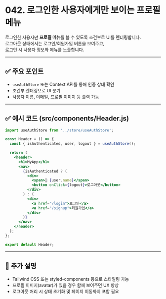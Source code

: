 # 042. 로그인한 사용자에게만 보이는 프로필 메뉴

로그인한 사용자만 **프로필 메뉴**를 볼 수 있도록 조건부로 UI를 렌더링합니다.  
로그아웃 상태에서는 로그인/회원가입 버튼을 보여주고,  
로그인 시 사용자 정보와 메뉴를 노출합니다.

---

## ✅ 주요 포인트
- `useAuthStore` 또는 Context API를 통해 인증 상태 확인
- 조건부 렌더링으로 UI 분기
- 사용자 이름, 이메일, 프로필 이미지 등 출력 가능

---

## ✅ 예시 코드 (src/components/Header.js)

```jsx
import useAuthStore from '../store/useAuthStore';

const Header = () => {
  const { isAuthenticated, user, logout } = useAuthStore();

  return (
    <header>
      <h1>MyApp</h1>
      <nav>
        {isAuthenticated ? (
          <div>
            <span>👤 {user.name}</span>
            <button onClick={logout}>로그아웃</button>
          </div>
        ) : (
          <div>
            <a href="/login">로그인</a>
            <a href="/signup">회원가입</a>
          </div>
        )}
      </nav>
    </header>
  );
};

export default Header;
```

---

## 📝 추가 설명
- Tailwind CSS 또는 styled-components 등으로 스타일링 가능
- 프로필 이미지(avatar)가 있을 경우 함께 보여주면 UX 향상
- 로그아웃 처리 시 상태 초기화 및 페이지 이동까지 포함 필요

